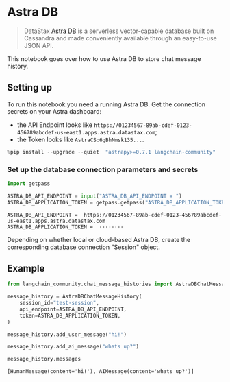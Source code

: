 # Astra DB 

> DataStax [Astra DB](https://docs.datastax.com/en/astra/home/astra.html) is a serverless vector-capable database built on Cassandra and made conveniently available through an easy-to-use JSON API.

This notebook goes over how to use Astra DB to store chat message history.

## Setting up

To run this notebook you need a running Astra DB. Get the connection secrets on your Astra dashboard:

- the API Endpoint looks like `https://01234567-89ab-cdef-0123-456789abcdef-us-east1.apps.astra.datastax.com`;
- the Token looks like `AstraCS:6gBhNmsk135...`.


```python
%pip install --upgrade --quiet  "astrapy>=0.7.1 langchain-community" 
```

### Set up the database connection parameters and secrets


```python
import getpass

ASTRA_DB_API_ENDPOINT = input("ASTRA_DB_API_ENDPOINT = ")
ASTRA_DB_APPLICATION_TOKEN = getpass.getpass("ASTRA_DB_APPLICATION_TOKEN = ")
```

    ASTRA_DB_API_ENDPOINT =  https://01234567-89ab-cdef-0123-456789abcdef-us-east1.apps.astra.datastax.com
    ASTRA_DB_APPLICATION_TOKEN =  ········
    

Depending on whether local or cloud-based Astra DB, create the corresponding database connection "Session" object.

## Example


```python
from langchain_community.chat_message_histories import AstraDBChatMessageHistory

message_history = AstraDBChatMessageHistory(
    session_id="test-session",
    api_endpoint=ASTRA_DB_API_ENDPOINT,
    token=ASTRA_DB_APPLICATION_TOKEN,
)

message_history.add_user_message("hi!")

message_history.add_ai_message("whats up?")
```


```python
message_history.messages
```




    [HumanMessage(content='hi!'), AIMessage(content='whats up?')]


